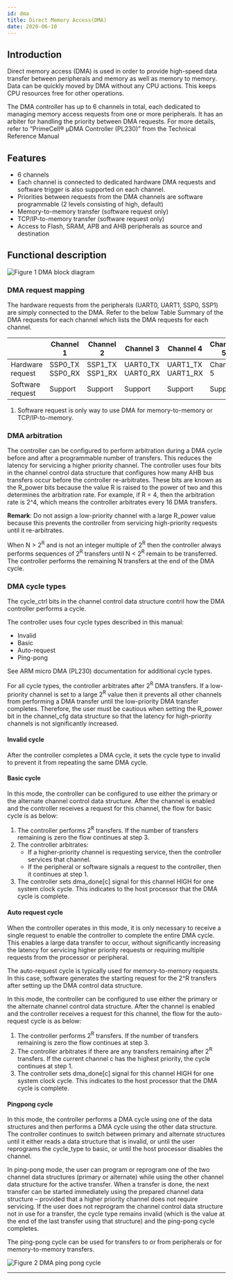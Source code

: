 ```yaml
---
id: dma
title: Direct Memory Access(DMA)
date: 2020-06-10
--- 
```


## Introduction

Direct memory access (DMA) is used in order to provide high-speed data transfer between peripherals and memory as well as memory to memory. Data can be quickly moved by DMA without any CPU actions. This keeps CPU resources free for other operations.

The DMA controller has up to 6 channels in total, each dedicated to managing memory access requests from one or more peripherals. It has an arbiter for handling the priority between DMA requests. For more details, refer to “PrimeCell® μDMA Controller (PL230)” from the Technical Reference Manual


## Features

  * 6 channels
  * Each channel is connected to dedicated hardware DMA requests and software trigger is also supported on each channel.
  * Priorities between requests from the DMA channels are software programmable (2 levels consisting of high, default)
  * Memory-to-memory transfer (software request only)
  * TCP/IP-to-memory transfer (software request only)
  * Access to Flash, SRAM, APB and AHB peripherals as source and destination


## Functional description

![](/img/products/w7500p/peripheral/dma_block_diagram.jpg "Figure 1 DMA block diagram")

### DMA request mapping

The hardware requests from the peripherals (UART0, UART1, SSP0, SSP1) are simply connected to the DMA. Refer to the below Table Summary of the DMA requests for each channel which lists the DMA requests for each channel.

|      | Channel 1 | Channel 2 | Channel 3 | Channel 4 | Channel 5 | Channel 6 |
| ----| ----------| ----------| ---------- | ----------| ---------- | ---------- |
|   Hardware request | SSP0_TX <br /> SSP0_RX | SSP1_TX <br /> SSP1_RX  | UART0_TX <br /> UART0_RX  | UART1_TX <br /> UART1_RX | Channel 5 | Channel 6 |
|   Software request | Support | Support | Support | Support | Support | Support |


1.  Software request is only way to use DMA for memory-to-memory or TCP/IP-to-memory.

### DMA arbitration

The controller can be configured to perform arbitration during a DMA cycle before and after a programmable number of transfers. This reduces the latency for servicing a higher priority channel.
The controller uses four bits in the channel control data structure that configures how many AHB bus transfers occur before the controller re-arbitrates. These bits are known as the R_power bits because the value R is raised to the power of two and this determines the arbitration rate. For example, if R = 4, then the arbitration rate is 2^4, which means the controller arbitrates every 16 DMA transfers.
 
**Remark**: Do not assign a low-priority channel with a large R_power value because this prevents the controller from servicing high-priority requests until it re-arbitrates.

When N > 2<sup>R</sup> and is not an integer multiple of 2<sup>R</sup> then the controller always performs sequences of 2<sup>R</sup> transfers until N < 2<sup>R</sup> remain to be transferred. The controller performs the remaining N transfers at the end of the DMA cycle.  

### DMA cycle types

The cycle_ctrl bits in the channel control data structure contril how the DMA controller performs a cycle.

The controller uses four cycle types described in this manual:

- Invalid
- Basic
- Auto-request
- Ping-pong

See ARM micro DMA (PL230) documentation for additional cycle types.

For all cycle types, the controller arbitrates after 2<sup>R</sup>  DMA transfers. If a low-priority channel is set to a large 2<sup>R</sup>  value then it prevents all other channels from performing a DMA transfer until the low-priority DMA transfer completes. Therefore, the user must be cautious when setting the R_power bit in the channel_cfg data structure so that the latency for high-priority channels is not significantly increased.

#### Invalid cycle

After the controller completes a DMA cycle, it sets the cycle type to invalid to prevent it from repeating the same DMA cycle.

#### Basic cycle

In this mode, the controller can be configured to use either the primary or the alternate channel control data structure. After the channel is enabled and the controller receives a request for this channel, the flow for basic cycle is as below:

1.	The controller performs 2<sup>R</sup>  transfers. 
If the number of transfers remaining is zero the flow continues at step 3.
2.	The controller arbitrates:
	- If a higher-priority channel is requesting service, then the controller services that channel.
	- If the peripheral or software signals a request to the controller, then it continues at step 1.
3.	The controller sets dma_done[c] signal for this channel HIGH for one system clock cycle. This indicates to the host processor that the DMA cycle is complete.



#### Auto request cycle

When the controller operates in this mode, it is only necessary to receive a single request to enable the controller to complete the entire DMA cycle. This enables a large data transfer to occur, without significantly increasing the latency for servicing higher priority requests or requiring multiple requests from the processor or peripheral.

The auto-request cycle is typically used for memory-to-memory requests. In this case, software generates the starting request for the 2^R transfers after setting up the DMA control data structure.

In this mode, the controller can be configured to use either the primary or the alternate channel control data structure. After the channel is enabled and the controller receives a request for this channel, the flow for the auto-request cycle is as below:


1.	The controller performs 2<sup>R</sup>  transfers. If the number of transfers remaining is zero the flow continues at step 3.
2.	The controller arbitrates if there are any transfers remaining after 2<sup>R</sup>  transfers. If the current channel c has the highest priority, the cycle continues at step 1.
3.	The controller sets dma_done[c] signal for this channel HIGH for one system clock cycle. This indicates to the host processor that the DMA cycle is complete.



#### Pingpong cycle

In this mode, the controller performs a DMA cycle using one of the data structures and then performs a DMA cycle using the other data structure. The controller continues to switch between primary and alternate structures until it either reads a data structure that is invalid, or until the user reprograms the cycle_type to basic, or until the host processor disables the channel.

In ping-pong mode, the user can program or reprogram one of the two channel data structures (primary or alternate) while using the other channel data structure for the active transfer. When a transfer is done, the next transfer can be started immediately using the prepared channel data structure – provided that a higher priority channel does not require servicing. If the user does not reprogram the channel control data structure not in use for a transfer, the cycle type remains invalid (which is the value at the end of the last transfer using that structure) and the ping-pong cycle completes.

The ping-pong cycle can be used for transfers to or from peripherals or for memory-to-memory transfers.


![](/img/products/w7500p/peripheral/dma_ping_pong.jpg "Figure 2 DMA ping pong cycle")

------------------------------

